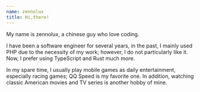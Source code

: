 ```yaml
---
name: zennolux
title: Hi,there!
---
```


My name is zennolux, a chinese guy who love coding. 

I have been a software engineer for several years, in the past, I mainly used PHP due to the necessity of my work; however, I do not particularly like it. Now, I prefer using TypeScript and Rust much more.

In my spare time, I usually play mobile games as daily entertainment, especially racing games; QQ Speed is my favorite one. In addition, watching classic American movies and TV series is another hobby of mine.
